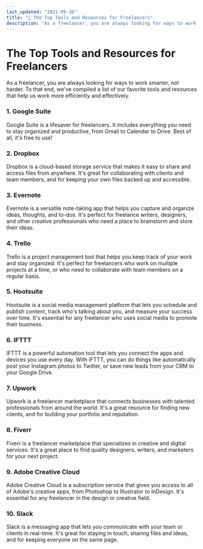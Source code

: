 ```yaml
---
last_updated: "2021-09-30"
title: "🌟 The Top Tools and Resources for Freelancers"
description: "As a freelancer, you are always looking for ways to work smarter, not harder. To that end, we've compiled a list of our favorite tools and resources that help us work more efficiently and effectively."
---
```


# The Top Tools and Resources for Freelancers

As a freelancer, you are always looking for ways to work smarter, not harder. To that end, we've compiled a list of our favorite tools and resources that help us work more efficiently and effectively.

### 1. Google Suite

Google Suite is a lifesaver for freelancers. It includes everything you need to stay organized and productive, from Gmail to Calendar to Drive. Best of all, it's free to use!

### 2. Dropbox

Dropbox is a cloud-based storage service that makes it easy to share and access files from anywhere. It's great for collaborating with clients and team members, and for keeping your own files backed up and accessible.

### 3. Evernote

Evernote is a versatile note-taking app that helps you capture and organize ideas, thoughts, and to-dos. It's perfect for freelance writers, designers, and other creative professionals who need a place to brainstorm and store their ideas.

### 4. Trello

Trello is a project management tool that helps you keep track of your work and stay organized. It's perfect for freelancers who work on multiple projects at a time, or who need to collaborate with team members on a regular basis.

### 5. Hootsuite

Hootsuite is a social media management platform that lets you schedule and publish content, track who's talking about you, and measure your success over time. It's essential for any freelancer who uses social media to promote their business.

### 6. IFTTT

IFTTT is a powerful automation tool that lets you connect the apps and devices you use every day. With IFTTT, you can do things like automatically post your Instagram photos to Twitter, or save new leads from your CRM to your Google Drive.

### 7. Upwork

Upwork is a freelancer marketplace that connects businesses with talented professionals from around the world. It's a great resource for finding new clients, and for building your portfolio and reputation.

### 8. Fiverr

Fiverr is a freelancer marketplace that specializes in creative and digital services. It's a great place to find quality designers, writers, and marketers for your next project.

### 9. Adobe Creative Cloud

Adobe Creative Cloud is a subscription service that gives you access to all of Adobe's creative apps, from Photoshop to Illustrator to InDesign. It's essential for any freelancer in the design or creative field.

### 10. Slack

Slack is a messaging app that lets you communicate with your team or clients in real-time. It's great for staying in touch, sharing files and ideas, and for keeping everyone on the same page.
